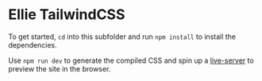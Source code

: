 # Ellie TailwindCSS

To get started, `cd` into this subfolder and run `npm install` to install the dependencies.

Use `npm run dev` to generate the compiled CSS and spin up a [live-server](https://www.npmjs.com/package/live-server) to preview the site in the browser.
